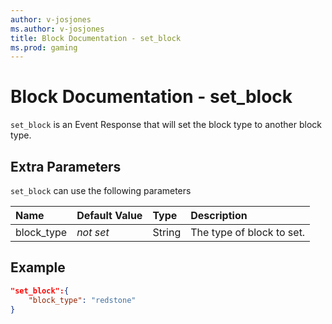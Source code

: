 ```yaml
---
author: v-josjones
ms.author: v-josjones
title: Block Documentation - set_block
ms.prod: gaming
---
```


# Block Documentation - set_block

`set_block` is an Event Response that will set the block type to another block type.

## Extra Parameters

`set_block` can use the following parameters

|Name |Default Value  |Type  |Description  |
|:----------|:----------|:----------|:----------|
|block_type|*not set* |String| The type of block to set. |

## Example

```json
"set_block":{
    "block_type": "redstone"
}
```
